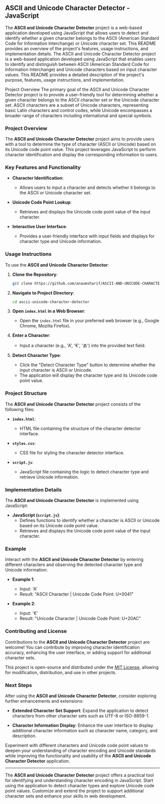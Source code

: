 ## ASCII and Unicode Character Detector - JavaScript

The **ASCII and Unicode Character Detector** project is a web-based application developed using JavaScript that allows users to detect and identify whether a given character belongs to the ASCII (American Standard Code for Information Interchange) or Unicode character set. This README provides an overview of the project's features, usage instructions, and implementation details.
The ASCII and Unicode Character Detector project is a web-based application developed using JavaScript that enables users to identify and distinguish between ASCII (American Standard Code for Information Interchange) and Unicode characters based on input character values. This README provides a detailed description of the project's purpose, features, usage instructions, and implementation.

Project Overview
The primary goal of the ASCII and Unicode Character Detector project is to provide a user-friendly tool for determining whether a given character belongs to the ASCII character set or the Unicode character set. ASCII characters are a subset of Unicode characters, representing basic Latin characters and control codes, while Unicode encompasses a broader range of characters including international and special symbols.
### Project Overview

The **ASCII and Unicode Character Detector** project aims to provide users with a tool to determine the type of character (ASCII or Unicode) based on its Unicode code point value. This project leverages JavaScript to perform character identification and display the corresponding information to users.

### Key Features and Functionality

- **Character Identification**:
  - Allows users to input a character and detects whether it belongs to the ASCII or Unicode character set.

- **Unicode Code Point Lookup**:
  - Retrieves and displays the Unicode code point value of the input character.

- **Interactive User Interface**:
  - Provides a user-friendly interface with input fields and displays for character type and Unicode information.

### Usage Instructions

To use the **ASCII and Unicode Character Detector**:

1. **Clone the Repository**:
   ```bash
   git clone https://github.com/anaumsharif/ASCII-AND-UNICODE-CHARACTER-DETECTOR-JAVASCRIPT.git
   ```

2. **Navigate to Project Directory**:
   ```bash
   cd ascii-unicode-character-detector
   ```

3. **Open `index.html` in a Web Browser**:
   - Open the `index.html` file in your preferred web browser (e.g., Google Chrome, Mozilla Firefox).

4. **Enter a Character**:
   - Input a character (e.g., 'A', '€', 'あ') into the provided text field.

5. **Detect Character Type**:
   - Click the "Detect Character Type" button to determine whether the input character is ASCII or Unicode.
   - The application will display the character type and its Unicode code point value.

### Project Structure

The **ASCII and Unicode Character Detector** project consists of the following files:

- **`index.html`**:
  - HTML file containing the structure of the character detector interface.

- **`styles.css`**:
  - CSS file for styling the character detector interface.

- **`script.js`**:
  - JavaScript file containing the logic to detect character type and retrieve Unicode information.

### Implementation Details

The **ASCII and Unicode Character Detector** is implemented using JavaScript:

- **JavaScript (`script.js`)**:
  - Defines functions to identify whether a character is ASCII or Unicode based on its Unicode code point value.
  - Retrieves and displays the Unicode code point value of the input character.

### Example

Interact with the **ASCII and Unicode Character Detector** by entering different characters and observing the detected character type and Unicode information:

- **Example 1**:
  - Input: 'A'
  - Result: "ASCII Character | Unicode Code Point: U+0041"

- **Example 2**:
  - Input: '€'
  - Result: "Unicode Character | Unicode Code Point: U+20AC"

### Contributing and License

Contributions to the **ASCII and Unicode Character Detector** project are welcome! You can contribute by improving character identification accuracy, enhancing the user interface, or adding support for additional character sets.

This project is open-source and distributed under the [MIT License](LICENSE), allowing for modification, distribution, and use in other projects.

### Next Steps

After using the **ASCII and Unicode Character Detector**, consider exploring further enhancements and extensions:

- **Extended Character Set Support**: Expand the application to detect characters from other character sets such as UTF-8 or ISO-8859-1.
  
- **Character Information Display**: Enhance the user interface to display additional character information such as character name, category, and description.

Experiment with different characters and Unicode code point values to deepen your understanding of character encoding and Unicode standards while improving the functionality and usability of the **ASCII and Unicode Character Detector** application.

---

The **ASCII and Unicode Character Detector** project offers a practical tool for identifying and understanding character encoding in JavaScript. Start using the application to detect character types and explore Unicode code point values. Customize and extend the project to support additional character sets and enhance your skills in web development.
